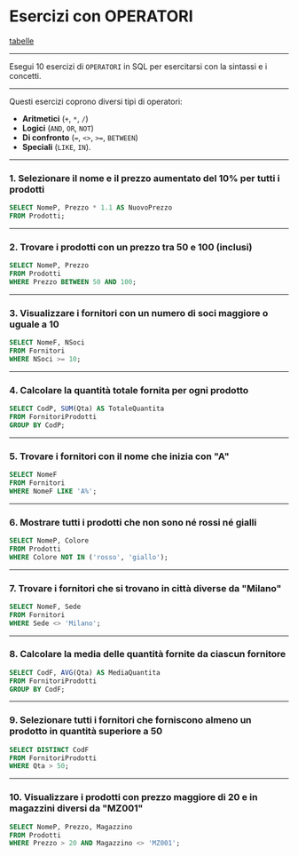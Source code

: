 # Esercizi con OPERATORI

[tabelle](../testo/ese_10_tabelle_esercizi.md)

---

Esegui 10 esercizi di `OPERATORI` in SQL per esercitarsi con la sintassi e i concetti.

---

Questi esercizi coprono diversi tipi di operatori: 
- **Aritmetici** (`+`, `*`, `/`)
- **Logici** (`AND`, `OR`, `NOT`)
- **Di confronto** (`=`, `<>`, `>=`, `BETWEEN`)
- **Speciali** (`LIKE`, `IN`).

---

### **1. Selezionare il nome e il prezzo aumentato del 10% per tutti i prodotti**
```sql
SELECT NomeP, Prezzo * 1.1 AS NuovoPrezzo
FROM Prodotti;
```

---

### **2. Trovare i prodotti con un prezzo tra 50 e 100 (inclusi)**
```sql
SELECT NomeP, Prezzo
FROM Prodotti
WHERE Prezzo BETWEEN 50 AND 100;
```

---

### **3. Visualizzare i fornitori con un numero di soci maggiore o uguale a 10**
```sql
SELECT NomeF, NSoci
FROM Fornitori
WHERE NSoci >= 10;
```

---

### **4. Calcolare la quantità totale fornita per ogni prodotto**
```sql
SELECT CodP, SUM(Qta) AS TotaleQuantita
FROM FornitoriProdotti
GROUP BY CodP;
```

---

### **5. Trovare i fornitori con il nome che inizia con "A"**
```sql
SELECT NomeF
FROM Fornitori
WHERE NomeF LIKE 'A%';
```

---

### **6. Mostrare tutti i prodotti che non sono né rossi né gialli**
```sql
SELECT NomeP, Colore
FROM Prodotti
WHERE Colore NOT IN ('rosso', 'giallo');
```

---

### **7. Trovare i fornitori che si trovano in città diverse da "Milano"**
```sql
SELECT NomeF, Sede
FROM Fornitori
WHERE Sede <> 'Milano';
```

---

### **8. Calcolare la media delle quantità fornite da ciascun fornitore**
```sql
SELECT CodF, AVG(Qta) AS MediaQuantita
FROM FornitoriProdotti
GROUP BY CodF;
```

---

### **9. Selezionare tutti i fornitori che forniscono almeno un prodotto in quantità superiore a 50**
```sql
SELECT DISTINCT CodF
FROM FornitoriProdotti
WHERE Qta > 50;
```

---

### **10. Visualizzare i prodotti con prezzo maggiore di 20 e in magazzini diversi da "MZ001"**
```sql
SELECT NomeP, Prezzo, Magazzino
FROM Prodotti
WHERE Prezzo > 20 AND Magazzino <> 'MZ001';
```

